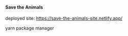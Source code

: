 #### Save the Animals

deployed site: https://save-the-animals-site.netlify.app/

yarn package manager
